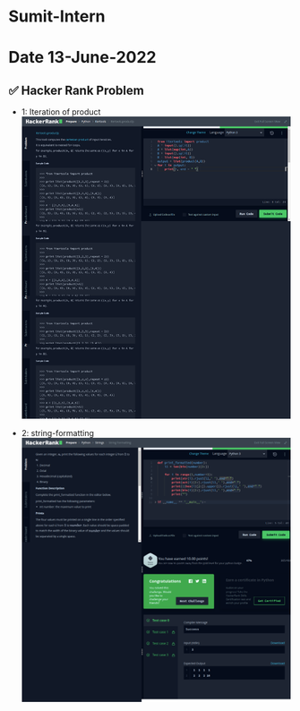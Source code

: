 # Sumit-Intern

# Date 13-June-2022


## ✅ Hacker Rank Problem
- 1: Iteration of product
![Alt text](itertools-product.png?raw="True")


- 2: string-formatting
![Alt text](string-formatting.png?raw="True")

